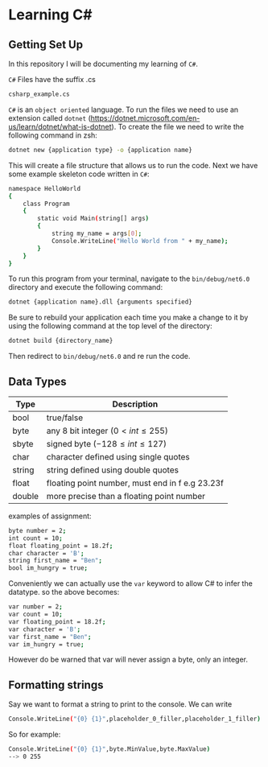 # Learning C#

## Getting Set Up

In this repository I will be documenting my learning of `C#`.

`C#` Files have the suffix .cs

```sh
csharp_example.cs
```

`C#` is an `object oriented` language. To run the files we need to use an extension called `dotnet` (https://dotnet.microsoft.com/en-us/learn/dotnet/what-is-dotnet). To create the file we need to write the following command in zsh:

```sh
dotnet new {application type} -o {application name}
```

This will create a file structure that allows us to run the code. Next we have some example skeleton code written in `C#`:

```sh
namespace HelloWorld
{
    class Program
    {
        static void Main(string[] args)
        {
            string my_name = args[0];
            Console.WriteLine("Hello World from " + my_name);
        }
    }
}
```

To run this program from your terminal, navigate to the `bin/debug/net6.0` directory and execute the following command:

```sh
dotnet {application name}.dll {arguments specified}
```

Be sure to rebuild your application each time you make a change to it by using the following command at the top level of the directory:

```sh
dotnet build {directory_name}
```

Then redirect to `bin/debug/net6.0` and re run the code.

## Data Types

| Type   | Description                                     |
| ------ | ----------------------------------------------- |
| bool   | true/false                                      |
| byte   | any 8 bit integer ($0 \lt int \leq 255$)        |
| sbyte  | signed byte ($-128 \leq int \leq 127$)          |
| char   | character defined using single quotes           |
| string | string defined using double quotes              |
| float  | floating point number, must end in f e.g 23.23f |
| double | more precise than a floating point number       |

examples of assignment:

```sh
byte number = 2;
int count = 10;
float floating_point = 18.2f;
char character = 'B';
string first_name = "Ben";
bool im_hungry = true;
```

Conveniently we can actually use the `var` keyword to allow C# to infer the datatype. so the above becomes:

```sh
var number = 2;
var count = 10;
var floating_point = 18.2f;
var character = 'B';
var first_name = "Ben";
var im_hungry = true;
```

However do be warned that var will never assign a byte, only an integer.

## Formatting strings

Say we want to format a string to print to the console. We can write

```sh
Console.WriteLine("{0} {1}",placeholder_0_filler,placeholder_1_filler)
```

So for example:

```sh
Console.WriteLine("{0} {1}",byte.MinValue,byte.MaxValue)
--> 0 255
```
